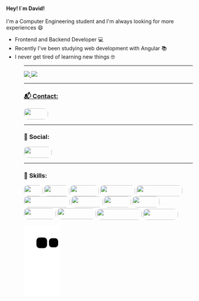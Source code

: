 <h4>Hey! I`m David!</h4>
<p>I'm a Computer Engineering student and I'm always looking for more experiences 😄</p>
  <ul>
      <li>Frontend and Backend Developer 💻</li>
      <li>Recently I've been studying web development with Angular 📚</li>
      <li>I never get tired of learning new things 🤓</li>  
  <ul/>

<hr style="height: 1px"/>

<div>
  <a href="https://github.com/{yourRepoName}">
  <img height="230em" src="https://github-readme-stats.vercel.app/api?username=David-Campos-maker&show_icons=true&theme=midnight-purple&include_all_comits=true&count_private=true"/>
  <img height="275em" src="https://github-readme-stats.vercel.app/api/top-langs/?username=David-Campos-maker&layout=compact&langs_count=16&theme=midnight-purple"/>
</div>
  
<hr style="height: 1px"/>

<h3>📬 Contact:</h3>  
<div style="display: inline_block">
  <a href="mailto:davidcamposcruz2016@gmail.com subject=subject text"><img style="border-radius: 10px" align="center" alt="" height="30" width="65" src="https://img.shields.io/badge/Gmail-D14836?style=for-the-badge&logo=gmail&logoColor=white"/></a>
</div>
  
<hr style="height: 1px"/>

  <h3>📱 Social:</h3>
<div style="display: inline_block">
  <a href="https://www.linkedin.com/in/david-campos-0a7868213/"><img style="border-radius: 10px" align="center" alt="" height="30" width="75" src="https://img.shields.io/badge/LinkedIn-0077B5?style=for-the-badge&logo=linkedin&logoColor=white"/></a>
</div>
  
<hr style="height: 1px"/>

<h3>🚀 Skills:</h3>  
<div style="display: inline_block">
  <img style="border-radius: 10px" align="center" alt="" height="30" width="50" src="https://img.shields.io/badge/C-00599C?style=for-the-badge&logo=c&logoColor=white"/>
  <img style="border-radius: 10px" align="center" alt="" height="30" width="68" src="https://img.shields.io/badge/C%2B%2B-00599C?style=for-the-badge&amp;logo=c%2B%2B&amp;logoColor=white"/>
  <img style="border-radius: 10px" align="center" alt="" height="30" width="77" src="https://img.shields.io/badge/Java-ED8B00?style=for-the-badge&logo=openjdk&logoColor=white"/>
  <img style="border-radius: 10px" align="center" alt="" height="30" width="94" src="https://img.shields.io/badge/Python-14354C?style=for-the-badge&logo=python&logoColor=white"/>
  <img style="border-radius: 10px" align="center" alt="" height="30" width="124" src="https://img.shields.io/badge/JavaScript-F7DF1E?style=for-the-badge&logo=javascript&logoColor=black"/>
  <img style="border-radius: 10px" align="center" alt="" height="30" width="124" src="https://img.shields.io/badge/TypeScript-007ACC?style=for-the-badge&logo=typescript&logoColor=white"/>
  <img style="border-radius: 10px" align="center" alt="" height="30" width="85" src="https://img.shields.io/badge/HTML5-E34F26?style=for-the-badge&logo=html5&logoColor=white"/>
  <img style="border-radius: 10px" align="center" alt="" height="30" width="73" src="https://img.shields.io/badge/CSS3-1572B6?style=for-the-badge&logo=css3&logoColor=white"/>
  <img style="border-radius: 10px" align="center" alt="" height="30" width="73" src="https://img.shields.io/badge/Sass-CC6699?style=for-the-badge&logo=sass&logoColor=white"/>
  <img style="border-radius: 10px" align="center" alt="" height="30" width="86" src="https://img.shields.io/badge/Vue.js-35495E?style=for-the-badge&logo=vue.js&logoColor=4FC08D"/>
  <img style="border-radius: 10px" align="center" alt="" height="30" width="104" src="https://img.shields.io/badge/Angular-DD0031?style=for-the-badge&logo=angular&logoColor=white"/>
  <img style="margin-top: 4px; border-radius: 10px" align="center" alt="" height="30" width="121" src="https://img.shields.io/badge/Bootstrap-563D7C?style=for-the-badge&logo=bootstrap&logoColor=white"/>
  <img style="margin-top: 4px; border-radius: 10px" align="center" alt="" height="30" width="94" src="https://img.shields.io/badge/Django-092E20?style=for-the-badge&logo=django&logoColor=white"/>
</div>

  
  ![Snake animation](https://github.com/David-Campos-maker/David-Campos-maker/blob/output/github-contribution-grid-snake.svg)
